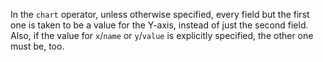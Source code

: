 In the `chart` operator, unless otherwise specified, every field but the
first one is taken to be a value for the Y-axis,
instead of just the second field.
Also, if the value for `x`/`name` or `y`/`value` is explicitly specified,
the other one must be, too.
